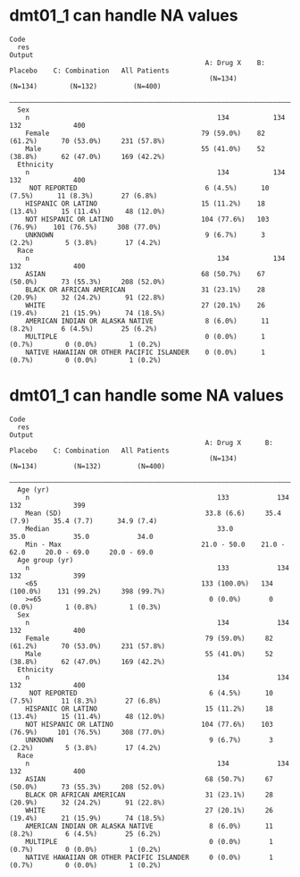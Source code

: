 # dmt01_1 can handle NA values

    Code
      res
    Output
                                                     A: Drug X    B: Placebo    C: Combination   All Patients
                                                      (N=134)       (N=134)        (N=132)         (N=400)   
      ———————————————————————————————————————————————————————————————————————————————————————————————————————
      Sex                                                                                                    
        n                                               134           134            132             400     
        Female                                      79 (59.0%)    82 (61.2%)      70 (53.0%)     231 (57.8%) 
        Male                                        55 (41.0%)    52 (38.8%)      62 (47.0%)     169 (42.2%) 
      Ethnicity                                                                                              
        n                                               134           134            132             400     
         NOT REPORTED                                6 (4.5%)      10 (7.5%)      11 (8.3%)       27 (6.8%)  
        HISPANIC OR LATINO                          15 (11.2%)    18 (13.4%)      15 (11.4%)      48 (12.0%) 
        NOT HISPANIC OR LATINO                      104 (77.6%)   103 (76.9%)    101 (76.5%)     308 (77.0%) 
        UNKNOWN                                      9 (6.7%)      3 (2.2%)        5 (3.8%)       17 (4.2%)  
      Race                                                                                                   
        n                                               134           134            132             400     
        ASIAN                                       68 (50.7%)    67 (50.0%)      73 (55.3%)     208 (52.0%) 
        BLACK OR AFRICAN AMERICAN                   31 (23.1%)    28 (20.9%)      32 (24.2%)      91 (22.8%) 
        WHITE                                       27 (20.1%)    26 (19.4%)      21 (15.9%)      74 (18.5%) 
        AMERICAN INDIAN OR ALASKA NATIVE             8 (6.0%)      11 (8.2%)       6 (4.5%)       25 (6.2%)  
        MULTIPLE                                     0 (0.0%)      1 (0.7%)        0 (0.0%)        1 (0.2%)  
        NATIVE HAWAIIAN OR OTHER PACIFIC ISLANDER    0 (0.0%)      1 (0.7%)        0 (0.0%)        1 (0.2%)  

# dmt01_1 can handle some NA values

    Code
      res
    Output
                                                     A: Drug X      B: Placebo    C: Combination   All Patients
                                                      (N=134)        (N=134)         (N=132)         (N=400)   
      —————————————————————————————————————————————————————————————————————————————————————————————————————————
      Age (yr)                                                                                                 
        n                                               133            134             132             399     
        Mean (SD)                                    33.8 (6.6)     35.4 (7.9)      35.4 (7.7)      34.9 (7.4) 
        Median                                          33.0           35.0            35.0            34.0    
        Min - Max                                   21.0 - 50.0    21.0 - 62.0     20.0 - 69.0     20.0 - 69.0 
      Age group (yr)                                                                                           
        n                                               133            134             132             399     
        <65                                         133 (100.0%)   134 (100.0%)    131 (99.2%)     398 (99.7%) 
        >=65                                          0 (0.0%)       0 (0.0%)        1 (0.8%)        1 (0.3%)  
      Sex                                                                                                      
        n                                               134            134             132             400     
        Female                                       79 (59.0%)     82 (61.2%)      70 (53.0%)     231 (57.8%) 
        Male                                         55 (41.0%)     52 (38.8%)      62 (47.0%)     169 (42.2%) 
      Ethnicity                                                                                                
        n                                               134            134             132             400     
         NOT REPORTED                                 6 (4.5%)      10 (7.5%)       11 (8.3%)       27 (6.8%)  
        HISPANIC OR LATINO                           15 (11.2%)     18 (13.4%)      15 (11.4%)      48 (12.0%) 
        NOT HISPANIC OR LATINO                      104 (77.6%)    103 (76.9%)     101 (76.5%)     308 (77.0%) 
        UNKNOWN                                       9 (6.7%)       3 (2.2%)        5 (3.8%)       17 (4.2%)  
      Race                                                                                                     
        n                                               134            134             132             400     
        ASIAN                                        68 (50.7%)     67 (50.0%)      73 (55.3%)     208 (52.0%) 
        BLACK OR AFRICAN AMERICAN                    31 (23.1%)     28 (20.9%)      32 (24.2%)      91 (22.8%) 
        WHITE                                        27 (20.1%)     26 (19.4%)      21 (15.9%)      74 (18.5%) 
        AMERICAN INDIAN OR ALASKA NATIVE              8 (6.0%)      11 (8.2%)        6 (4.5%)       25 (6.2%)  
        MULTIPLE                                      0 (0.0%)       1 (0.7%)        0 (0.0%)        1 (0.2%)  
        NATIVE HAWAIIAN OR OTHER PACIFIC ISLANDER     0 (0.0%)       1 (0.7%)        0 (0.0%)        1 (0.2%)  

